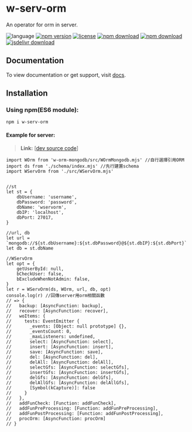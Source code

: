 # w-serv-orm
An operator for orm in server.

![language](https://img.shields.io/badge/language-JavaScript-orange.svg) 
[![npm version](http://img.shields.io/npm/v/w-serv-orm.svg?style=flat)](https://npmjs.org/package/w-serv-orm) 
[![license](https://img.shields.io/npm/l/w-serv-orm.svg?style=flat)](https://npmjs.org/package/w-serv-orm) 
[![npm download](https://img.shields.io/npm/dt/w-serv-orm.svg)](https://npmjs.org/package/w-serv-orm) 
[![npm download](https://img.shields.io/npm/dm/w-serv-orm.svg)](https://npmjs.org/package/w-serv-orm) 
[![jsdelivr download](https://img.shields.io/jsdelivr/npm/hm/w-serv-orm.svg)](https://www.jsdelivr.com/package/npm/w-serv-orm)

## Documentation
To view documentation or get support, visit [docs](https://yuda-lyu.github.io/w-serv-orm/WServOrm.html).

## Installation
### Using npm(ES6 module):
```alias
npm i w-serv-orm
```

#### Example for server:
> **Link:** [[dev source code](https://github.com/yuda-lyu/w-serv-orm/blob/master/g-mOrm.mjs)]
```alias
import WOrm from 'w-orm-mongodb/src/WOrmMongodb.mjs' //自行選擇引用ORM
import ds from './schema/index.mjs' //先行建置schema
import WServOrm from './src/WServOrm.mjs'


//st
let st = {
    dbUsername: 'username',
    dbPassword: 'password',
    dbName: 'wservorm',
    dbIP: 'localhost',
    dbPort: 27017,
}

//url, db
let url = `mongodb://${st.dbUsername}:${st.dbPassword}@${st.dbIP}:${st.dbPort}`
let db = st.dbName

//WServOrm
let opt = {
    getUserById: null,
    bCheckUser: false,
    bExcludeWhenNotAdmin: false,
}
let r = WServOrm(ds, WOrm, url, db, opt)
console.log(r) //回傳server用orm相關函數
// => {
//   backup: [AsyncFunction: backup],
//   recover: [AsyncFunction: recover],
//   woItems: {
//     tests: EventEmitter {
//       _events: [Object: null prototype] {},
//       _eventsCount: 0,
//       _maxListeners: undefined,
//       select: [AsyncFunction: select],
//       insert: [AsyncFunction: insert],
//       save: [AsyncFunction: save],
//       del: [AsyncFunction: del],
//       delAll: [AsyncFunction: delAll],
//       selectGfs: [AsyncFunction: selectGfs],
//       insertGfs: [AsyncFunction: insertGfs],
//       delGfs: [AsyncFunction: delGfs],
//       delAllGfs: [AsyncFunction: delAllGfs],
//       [Symbol(kCapture)]: false
//     }
//   },
//   addFunCheck: [Function: addFunCheck],
//   addFunPreProcessing: [Function: addFunPreProcessing],
//   addFunPostProcessing: [Function: addFunPostProcessing],
//   procOrm: [AsyncFunction: procOrm]
// }
```
